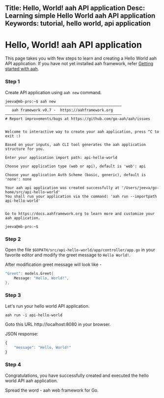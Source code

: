 Title: Hello, World! aah API application
Desc: Learning simple Hello World aah API application
Keywords: tutorial, hello world, api application
---
# Hello, World! aah API application

This page takes you with few steps to learn and creating a Hello World aah API application. If you have not yet installed aah framework, refer [Getting started with aah](/getting-started.html).

### Step 1

Create API application using `aah new` command.

```
jeeva@mb-pro:~$ aah new
–––––––––––––––––––––––––––––––––––––––––––––––––––––
   aah framework v0.7 -  https://aahframework.org
–––––––––––––––––––––––––––––––––––––––––––––––––––––
# Report improvements/bugs at https://github.com/go-aah/aah/issues


Welcome to interactive way to create your aah application, press ^C to exit :)

Based on your inputs, aah CLI tool generates the aah application structure for you.

Enter your application import path: api-hello-world

Choose your application type (web or api), default is 'web': api

Choose your application Auth Scheme (basic, generic), default is 'none': none

Your aah api application was created successfully at '/Users/jeeva/go-home/src/api-hello-world'
You shall run your application via the command: 'aah run --importpath api-hello-world'


Go to https://docs.aahframework.org to learn more and customize your aah application.

jeeva@mb-pro:~$
```

### Step 2

Open the file `$GOPATH/src/api-hello-world/app/controller/app.go` in your favorite editor and modify the greet message to `Hello World!`.

After modification greet message will look like -
```go
"Greet": models.Greet{
	Message: "Hello, World!",
},
```

### Step 3

Let's run your hello world API application.

```
aah run -i api-hello-world
```

Goto this URL http://localhost:8080 in your browser.

JSON response:
```javascript
{
    "message": "Hello, World!"
}
```

### Step 4

Congratulations, you have successfully created and executed the hello world API aah application.

Spread the word - aah web framework for Go.
